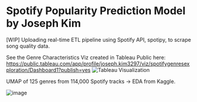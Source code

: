# Spotify Popularity Prediction Model by Joseph Kim 
[WIP] Uploading real-time ETL pipeline using Spotify API, spotipy, to scrape song quality data.

See the Genre Characteristics Viz created in Tableau Public here: https://public.tableau.com/app/profile/joseph.kim3297/viz/spotifygenresexploration/Dashboard1?publish=yes
![Tableau Visualization](https://github.com/joseph-kim-cs/Spotify-Popularity-Prediction-Model/assets/112025275/f8822bab-cc88-4624-b604-f2dfaeaa5bfc)

UMAP of 125 genres from 114,000 Spotify tracks -> EDA from Kaggle.

![image](https://github.com/joseph-kim-cs/Spotify-Popularity-Prediction-Model/assets/112025275/93d18071-b2cc-4451-a9e4-12042739b1e4)

